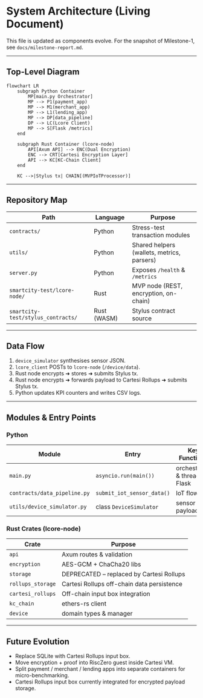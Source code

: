 # System Architecture (Living Document)

This file is updated as components evolve.  For the snapshot of Milestone-1, see `docs/milestone-report.md`.

---

## Top-Level Diagram

```mermaid
flowchart LR
    subgraph Python Container
        MP[main.py Orchestrator]
        MP --> P1(payment_app)
        MP --> M1(merchant_app)
        MP --> L1(lending_app)
        MP --> DP[data_pipeline]
        DP --> LC(Lcore Client)
        MP --> S[Flask /metrics]
    end

    subgraph Rust Container (lcore-node)
        API[Axum API] --> ENC(Dual Encryption)
        ENC --> CRT[Cartesi Encryption Layer]
        API --> KC[KC-Chain Client]
    end

    KC -->|Stylus tx| CHAIN[(MVPIoTProcessor)]
```

---

## Repository Map

| Path | Language | Purpose |
|------|----------|---------|
| `contracts/` | Python | Stress-test transaction modules |
| `utils/` | Python | Shared helpers (wallets, metrics, parsers) |
| `server.py` | Python | Exposes `/health` & `/metrics` |
| `smartcity-test/lcore-node/` | Rust | MVP node (REST, encryption, on-chain) |
| `smartcity-test/stylus_contracts/` | Rust (WASM) | Stylus contract source |

---

## Data Flow
1. `device_simulator` synthesises sensor JSON.
2. `lcore_client` POSTs to `lcore-node` (`/device/data`).
3. Rust node encrypts ➜ stores ➜ submits Stylus tx.
4. Rust node encrypts ➜ forwards payload to Cartesi Rollups ➜ submits Stylus tx.
5. Python updates KPI counters and writes CSV logs.

---

## Modules & Entry Points

### Python
| Module | Entry | Key Functions |
|--------|-------|--------------|
| `main.py` | `asyncio.run(main())` | orchestrator & thread for Flask |
| `contracts/data_pipeline.py` | `submit_iot_sensor_data()` | IoT flow |
| `utils/device_simulator.py` | class `DeviceSimulator` | sensor payloads |

### Rust Crates (lcore-node)
| Crate | Purpose |
|-------|---------|
| `api` | Axum routes & validation |
| `encryption` | AES-GCM + ChaCha20 libs |
| `storage` | DEPRECATED – replaced by Cartesi Rollups |
| `rollups_storage` | Cartesi Rollups off-chain data persistence |
| `cartesi_rollups` | Off-chain input box integration |
| `kc_chain` | ethers-rs client |
| `device` | domain types & manager |

---

## Future Evolution
* Replace SQLite with Cartesi Rollups input box.  
* Move encryption + proof into RiscZero guest inside Cartesi VM.  
* Split payment / merchant / lending apps into separate containers for micro-benchmarking.
* Cartesi Rollups input box currently integrated for encrypted payload storage. 